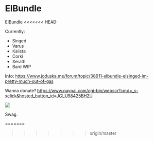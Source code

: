 # ElBundle
ElBundle
<<<<<<< HEAD

Currently:

- Singed
- Varus
- Kalista
- Corki
- Xerath
- Bard WIP

Info: https://www.joduska.me/forum/topic/38911-elbundle-elsinged-im-pretty-much-out-of-gas

Wanna donate? https://www.paypal.com/cgi-bin/webscr?cmd=_s-xclick&hosted_button_id=JGLU98425BH2U

![](https://img.joduska.me/?q=https://s3.amazonaws.com/f.cl.ly/items/0k1u3H0v3Q3r3S1d1X0D/elsinged.png)

Swag.

=======
>>>>>>> origin/master
